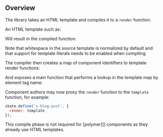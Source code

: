 ## Overview

The library takes an HTML template and compiles it to a `render` function.

An HTML template such as:

<? @source {html} overview-template.html ?>

Will result in the compiled function:

<? @exec {javascript} node doc/readme/overview-template.js ?>

Note that whitespace in the source template is normalized by default and that support for template literals needs to be enabled when compiling.

The compiler then creates a map of component identifiers to template render functions:

<? @exec {javascript} node doc/readme/overview-template-map.js ?>

And exposes a main function that performs a lookup in the template map by element tag name:

<? @exec {javascript} node doc/readme/overview-template-main.js ?>

Component authors may now proxy the `render` function to the `template` function, for example:

```javascript
skate.define('x-blog-post', {
  render: template
});
```

This compile phase is not required for [polymer][] components as they already use HTML templates.
